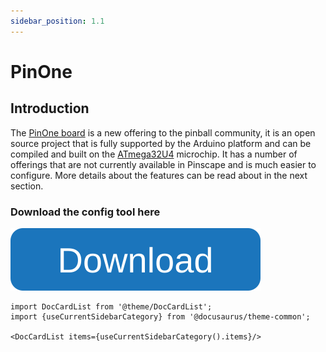 ```yaml
---
sidebar_position: 1.1
---
```


# PinOne

## Introduction

The [PinOne board](https://www.clevelandsoftwaredesign.com/pinball-parts/p/pinone-control-board) is a new offering to the pinball community, it is an open source project that is fully supported by the Arduino platform and can be compiled and built on the [ATmega32U4](https://www.microchip.com/en-us/product/atmega32u4) microchip. It has a number of offerings that are not currently available in Pinscape and is much easier to configure. More details about the features can be read about in the next section.


### Download the config tool here
[![Get the config tool](./Configuring/img/button.svg)](https://github.com/philipellisis/arduino-virtual-pinball-board/releases/download/v1.19.0/pinone-config-tool.1.19.0.exe)

```mdx-code-block
import DocCardList from '@theme/DocCardList';
import {useCurrentSidebarCategory} from '@docusaurus/theme-common';

<DocCardList items={useCurrentSidebarCategory().items}/>
```